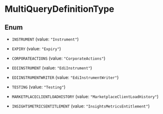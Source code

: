 

# MultiQueryDefinitionType

## Enum


* `INSTRUMENT` (value: `"Instrument"`)

* `EXPIRY` (value: `"Expiry"`)

* `CORPORATEACTIONS` (value: `"CorporateActions"`)

* `EDIINSTRUMENT` (value: `"EdiInstrument"`)

* `EDIINSTRUMENTWRITER` (value: `"EdiInstrumentWriter"`)

* `TESTING` (value: `"Testing"`)

* `MARKETPLACECLIENTLOADHISTORY` (value: `"MarketplaceClientLoadHistory"`)

* `INSIGHTSMETRICSENTITLEMENT` (value: `"InsightsMetricsEntitlement"`)



